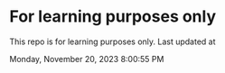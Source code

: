 # For learning purposes only
This repo is for learning purposes only.
Last updated at

Monday, November 20, 2023 8:00:55 PM

